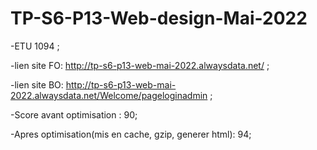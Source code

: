 # TP-S6-P13-Web-design-Mai-2022
-ETU 1094 ;

-lien site FO: http://tp-s6-p13-web-mai-2022.alwaysdata.net/  ;

-lien site BO: http://tp-s6-p13-web-mai-2022.alwaysdata.net/Welcome/pageloginadmin ;

-Score avant optimisation : 90;

-Apres optimisation(mis en cache, gzip, generer html): 94;
